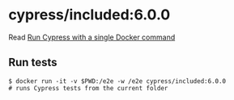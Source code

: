 <!--
WARNING: this file was autogenerated by generate-included-image.js using

    npm run add:included -- 6.0.0 cypress/browsers:node12.14.1-chrome85-ff81
-->

# cypress/included:6.0.0

Read [Run Cypress with a single Docker command][blog post url]

## Run tests

```shell
$ docker run -it -v $PWD:/e2e -w /e2e cypress/included:6.0.0
# runs Cypress tests from the current folder
```

[blog post url]: https://www.cypress.io/blog/2019/05/02/run-cypress-with-a-single-docker-command/
